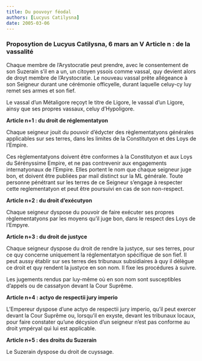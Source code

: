 ```yaml
---
title: Du pouvoyr féodal
authors: [Lucyus Catilysna]
date: 2005-03-06
---
```


### Proposytion de Lucyus Catilysna, 6 mars an V Article n : de la vassalité

Chaque membre de l’Arystocratie peut prendre, avec le consentement de son Suzerain s’il en a un, un citoyen yssois comme vassal, quy devient alors de droyt membre de l’Arystocratie. Le nouveau vassal prête allégeance à son Seigneur durant une cérémonie officyelle, durant laquelle celuy-cy luy remet ses armes et son fief.

Le vassal d’un Métaligore reçoyt le titre de Ligore, le vassal d’un Ligore, ainsy que ses propres vassaux, celuy d’Hypoligore.

**Article n+1 : du droit de réglementatyon**

Chaque seigneur jouit du pouvoir d’édycter des règlementatyons générales applicables sur ses terres, dans les limites de la Constitutyon et des Loys de l’Empire.

Ces règlementatyons doivent être conformes à la Constitutyon et aux Loys du Sérényssime Empire, et ne pas contrevenir aux engagements internatyonaux de l’Empire. Elles portent le nom que chaque seigneur juge bon, et doivent être publiées par mail distinct sur la ML générale. Toute personne pénétrant sur les terres de ce Seigneur s’engage à respecter cette reglementatyon et peut être poursuivi en cas de son non-respect.

**Article n+2 : du droit d’exécutyon**

Chaque seigneur dyspose du pouvoir de faire exécuter ses propres règlementatyons par les moyens qu’il juge bon, dans le respect des Loys de l’Empyre.

**Article n+3 : du droit de justyce**

Chaque seigneur dyspose du droit de rendre la justyce, sur ses terres, pour ce quy concerne uniquement la réglementatyon spécifique de son fief. Il peut aussy établir sur ses terres des tribunaux subsidiaires à quy il délègue ce droit et quy rendent la justyce en son nom. Il fixe les procédures à suivre.

Les jugements rendus par luy-même où en son nom sont susceptibles d’appels ou de cassatyon devant la Cour Suprême.

**Article n+4 : actyo de respectii jury imperio**

L’Empereur dyspose d’une actyo de respectii jury imperio, qu’il peut exercer devant la Cour Suprême ou, lorsqu’il en exyste, devant les tribunaux locaux, pour faire constater qu’une décysion d’un seigneur n’est pas conforme au droit ympéryal qui lui est applicable.

**Article n+5 : des droits du Suzerain**

Le Suzerain dyspose du droit de cuyssage.